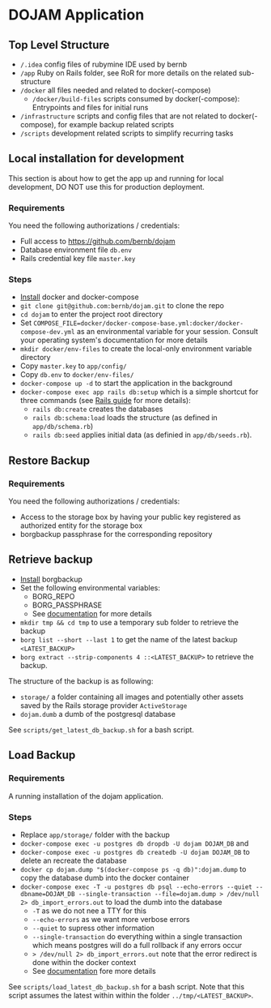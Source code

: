 # DOJAM Application

## Top Level Structure
* `/.idea` config files of rubymine IDE used by bernb
* `/app` Ruby on Rails folder, see RoR for more details on the related sub-structure
* `/docker` all files needed and related to docker(-compose)
  * `/docker/build-files` scripts consumed by docker(-compose): Entrypoints and files for initial runs
* `/infrastructure` scripts and config files that are not related to docker(-compose), for example backup related scripts
* `/scripts` development related scripts to simplify recurring tasks

## Local installation for development
This section is about how to get the app up and running for local development, DO NOT use this for production deployment.

### Requirements
You need the following authorizations / credentials:
* Full access to https://github.com/bernb/dojam
* Database environment file `db.env`
* Rails credential key file `master.key`

### Steps
* [Install](https://docs.docker.com/compose/install/) docker and docker-compose 
* `git clone git@github.com:bernb/dojam.git` to clone the repo
* `cd dojam` to enter the project root directory
* Set `COMPOSE_FILE=docker/docker-compose-base.yml:docker/docker-compose-dev.yml` as an environmental variable for your session. Consult your operating system's documentation for more details 
* `mkdir docker/env-files` to create the local-only environment variable directory
* Copy `master.key` to `app/config/`
* Copy `db.env` to `docker/env-files/`
* `docker-compose up -d` to start the application in the background
* `docker-compose exec app rails db:setup` which is a simple shortcut for three commands (see [Rails guide](https://guides.rubyonrails.org/active_record_migrations.html) for more details):
  * `rails db:create` creates the databases
  * `rails db:schema:load` loads the structure (as defined in `app/db/schema.rb`)
  * `rails db:seed` applies initial data (as definied in `app/db/seeds.rb`).
  
## Restore Backup

### Requirements
You need the following authorizations / credentials:
* Access to the storage box by having your public key registered as authorized entity for the storage box
* borgbackup passphrase for the corresponding repository

## Retrieve backup
* [Install](https://borgbackup.readthedocs.io/en/stable/installation.html) borgbackup
* Set the following environmental variables:
  * BORG_REPO
  * BORG_PASSPHRASE 
  * See [documentation](https://borgbackup.readthedocs.io/en/stable/usage/general.html#environment-variables) for more details
* `mkdir tmp && cd tmp` to use a temporary sub folder to retrieve the backup
* `borg list --short --last 1` to get the name of the latest backup `<LATEST_BACKUP>`
* `borg extract --strip-components 4 ::<LATEST_BACKUP>` to retrieve the backup.

The structure of the backup is as following:
* `storage/` a folder containing all images and potentially other assets saved by the Rails storage provider `ActiveStorage`
* `dojam.dumb` a dumb of the postgresql database

See `scripts/get_latest_db_backup.sh` for a bash script.

## Load Backup

### Requirements
A running installation of the dojam application.

### Steps
* Replace `app/storage/` folder with the backup
* `docker-compose exec -u postgres db dropdb -U dojam DOJAM_DB` and 
* `docker-compose exec -u postgres db createdb -U dojam DOJAM_DB` to delete an recreate the database
* `docker cp dojam.dump "$(docker-compose ps -q db)":dojam.dump` to copy the database dumb into the docker container
* `docker-compose exec -T -u postgres db psql --echo-errors --quiet --dbname=DOJAM_DB --single-transaction --file=dojam.dump > /dev/null 2> db_import_errors.out` to load the dumb into the database
  * `-T` as we do not nee a TTY for this
  * `--echo-errors` as we want more verbose errors
  * `--quiet` to supress other information
  * `--single-transaction` do everything within a single transaction which means postgres will do a full rollback if any errors occur
  * `> /dev/null 2> db_import_errors.out` note that the error redirect is done within the docker context
  * See [documentation](https://docs.docker.com/compose/reference/exec/) fore more details

See `scripts/load_latest_db_backup.sh` for a bash script. Note that this script assumes the latest within within the folder `../tmp/<LATEST_BACKUP>`.